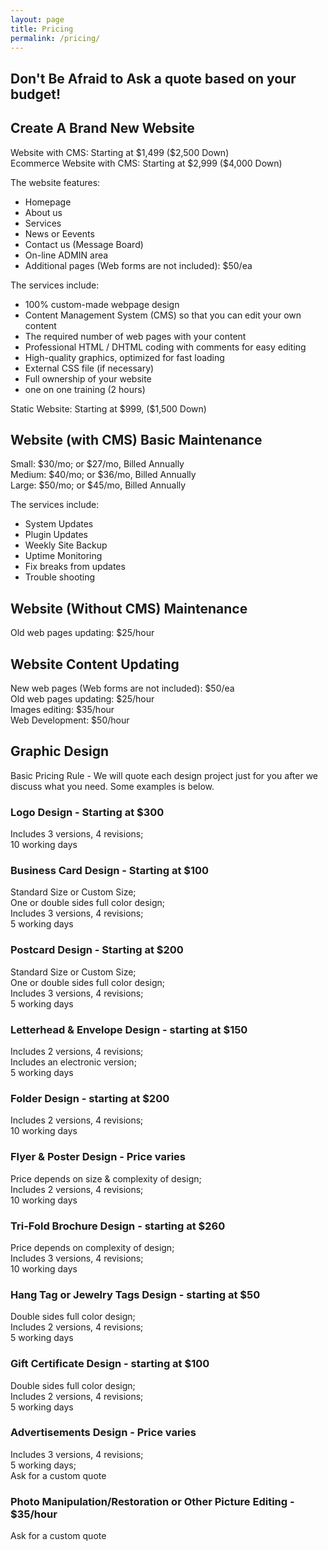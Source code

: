 ```yaml
---
layout: page
title: Pricing
permalink: /pricing/
---
```


<div class="gridlayoutsecond">
    <h2>Don't Be Afraid to Ask a quote based on your budget!</h2>
</div>

<div class="gridlayoutsecond">
   <div class="container-fluid">
      <div class="row"> 
         <div class="col-md-6 col-lg-6" id="pagelayout12">
            <h2>Create A Brand New Website</h2>
            <p>Website with CMS: Starting at $1,499 ($2,500 Down)<br />
               Ecommerce Website with CMS: Starting at $2,999 ($4,000 Down)</p>  
            <p>The website features:</p>
            <ul>
            <li>Homepage</li>
            <li>About us</li>
            <li>Services</li>
            <li>News or Eevents</li>
            <li>Contact us (Message Board)</li>
            <li>On-line ADMIN area</li>
            <li>Additional pages (Web forms are not included): $50/ea</li>
            </ul>
            <p>The services include:</p>
            <ul>
            <li>100% custom-made webpage design</li>
            <li>Content Management System (CMS) so that you can edit your own content</li>
            <li>The required number of web pages with your content</li>
            <li>Professional HTML / DHTML coding with comments for easy editing</li>
            <li>High-quality graphics, optimized for fast loading</li>
            <li>External CSS file (if necessary)</li>
            <li>Full ownership of your website</li>
            <li>one on one training (2 hours)</li>
            </ul>
            <p>Static Website: Starting at $999, ($1,500 Down)</p>
         </div>
         <div class="col-md-6 col-lg-6" id="pagelayout11">
            <h2>Website (with CMS) Basic Maintenance</h2>
            <p>Small: $30/mo; or $27/mo, Billed Annually<br />
               Medium: $40/mo; or $36/mo, Billed Annually<br />
               Large: $50/mo; or $45/mo, Billed Annually</p>  
            <p>The services include:</p>
            <ul>
            <li>System Updates</li>
            <li>Plugin Updates</li>
            <li>Weekly Site Backup</li>
            <li>Uptime Monitoring</li>
            <li>Fix breaks from updates</li>
            <li>Trouble shooting</li>
            </ul>
            <div id="pagelayout12">
            <h2>Website (Without CMS) Maintenance</h2>
            <p>Old web pages updating: $25/hour</p>
            </div>
            <h2>Website Content Updating</h2>
            <p>New web pages (Web forms are not included): $50/ea<br />
               Old web pages updating: $25/hour<br />
               Images editing: $35/hour<br />
               Web Development: $50/hour</p>
         </div>       
      </div>
   </div>
</div>

<div class="gridlayoutsecond">
    <h2>Graphic Design</h2>
    <p>Basic Pricing Rule - We will quote each design project just for you after we discuss what you need. Some examples is below.</p>
</div>

<div class="gridlayoutsecond">
   <div class="container-fluid">
      <div class="row"> 
         <div class="col-md-6 col-lg-6" id="pagelayout11">
            <h3>Logo Design - Starting at $300</h3>
            <p>Includes 3 versions, 4 revisions;<br /> 
               10 working days</p>
            <h3>Business Card Design - Starting at $100</h3>
            <p>Standard Size or Custom Size;<br /> 
               One or double sides full color design;<br /> 
               Includes 3 versions, 4 revisions;<br /> 
               5 working days</p>
            <h3>Postcard Design - Starting at $200</h3>
            <p>Standard Size or Custom Size;<br /> 
               One or double sides full color design;<br /> 
               Includes 3 versions, 4 revisions;<br /> 
               5 working days</p>
            <h3>Letterhead & Envelope Design - starting at $150</h3>
            <p>Includes 2 versions, 4 revisions;<br /> 
               Includes an electronic version;<br /> 
               5 working days</p>
            <h3>Folder Design - starting at $200</h3>
            <p>Includes 2 versions, 4 revisions;<br /> 
               10 working days</p>
         </div>
         <div class="col-md-6 col-lg-6" id="pagelayout12">
            <h3>Flyer & Poster Design - Price varies</h3>
            <p>Price depends on size & complexity of design;<br /> 
               Includes 2 versions, 4 revisions;<br /> 
               10 working days</p>
            <h3>Tri-Fold Brochure Design - starting at $260</h3>
            <p>Price depends on complexity of design;<br /> 
               Includes 3 versions, 4 revisions;<br /> 
               10 working days</p>
            <h3>Hang Tag or Jewelry Tags Design - starting at $50</h3>
            <p>Double sides full color design;<br /> 
               Includes 2 versions, 4 revisions;<br /> 
               5 working days</p>
            <h3>Gift Certificate Design - starting at $100</h3>
            <p>Double sides full color design;<br /> 
               Includes 2 versions, 4 revisions;<br /> 
               5 working days</p>
            <h3>Advertisements Design - Price varies</h3>
            <p>Includes 3 versions, 4 revisions;<br /> 
               5 working days;<br /> 
               Ask for a custom quote</p>
            <h3>Photo Manipulation/Restoration or Other Picture Editing - $35/hour</h3>
            <p>Ask for a custom quote</p>
         </div>       
      </div>
   </div>
</div>
